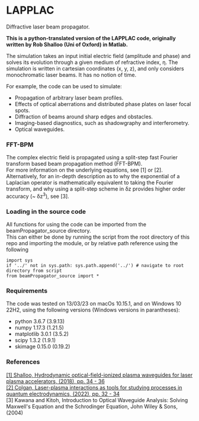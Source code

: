 # LAPPLAC
Diffractive laser beam propagator.

**This is a python-translated version of the LAPPLAC code, originally written by Rob Shalloo (Uni of Oxford) in Matlab.**

The simulation takes an input initial electric field (amplitude and phase) and solves its evolution through a given medium of refractive index, η.
The simulation is written in cartesian coordinates (x, y, z), and only considers monochromatic laser beams. It has no notion of time. 

For example, the code can be used to simulate:
* Propagation of arbitrary laser beam profiles.
* Effects of optical aberrations and distributed phase plates on laser focal spots.
* Diffraction of beams around sharp edges and obstacles.
* Imaging-based diagnostics, such as shadowgraphy and interferometry.
* Optical waveguides.

### FFT-BPM
The complex electric field is propagated using a split-step fast Fourier transform based beam propagation method (FFT-BPM).\
For more information on the underlying equations, see [1] or [2].\
Alternatively, for an in-depth description as to why the exponential of a Laplacian operator is mathematically equivalent to taking the Fourier transform, and why using a split-step scheme in δz provides higher order accuracy (~ δz<sup>3</sup>), see [3].

### Loading in the source code
All functions for using the code can be imported from the beamPropagator_source directory.\
This can either be done by running the script from the root directory of this repo and importing the module, or by relative path reference using the following

~~~~
import sys
if '../' not in sys.path: sys.path.append('../') # navigate to root directory from script
from beamPropagator_source import *
~~~~

### Requirements
The code was tested on 13/03/23 on macOs 10.15.1, and on Windows 10 22H2, using the following versions (Windows versions in parantheses):

* python 3.6.7 (3.9.13)
* numpy 1.17.3 (1.21.5)
* matplotlib 3.0.1 (3.5.2)
* scipy 1.3.2 (1.9.1)
* skimage 0.15.0 (0.19.2)

### References
[[1] Shalloo, Hydrodynamic optical-field-ionized plasma waveguides for laser plasma accelerators, (2018), pp. 34 - 36](https://ora.ox.ac.uk/objects/uuid:aa7a03d0-2d64-423f-be42-40e01479d312)\
[[2] Colgan, Laser-plasma interactions as tools for studying processes in quantum electrodynamics, (2022), pp. 32 - 34](https://spiral.imperial.ac.uk/handle/10044/1/100927)\
[3] Kawana and Kitoh, Introduction to Optical Waveguide Analysis: Solving Maxwell's Equation and the Schrodinger Equation, John Wiley & Sons, (2004)

